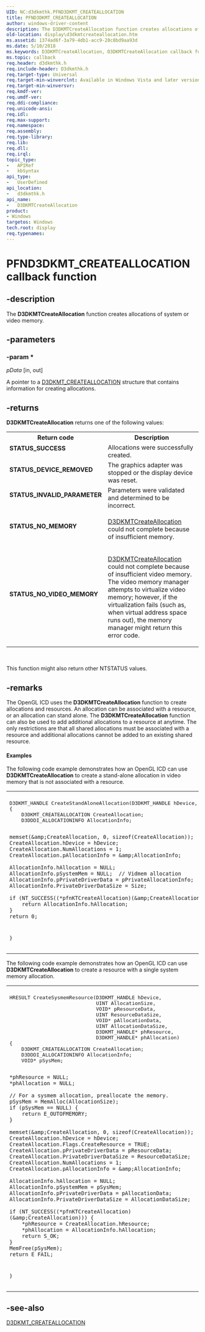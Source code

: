 ```yaml
---
UID: NC:d3dkmthk.PFND3DKMT_CREATEALLOCATION
title: PFND3DKMT_CREATEALLOCATION
author: windows-driver-content
description: The D3DKMTCreateAllocation function creates allocations of system or video memory.
old-location: display\d3dkmtcreateallocation.htm
ms.assetid: 1374ad6f-3a79-4db1-acc9-28c8bd9aa93d
ms.date: 5/10/2018
ms.keywords: D3DKMTCreateAllocation, D3DKMTCreateAllocation callback function [Display Devices], OpenGL_Functions_dfd80d2b-c3c7-4aca-833c-153090153b96.xml, PFND3DKMT_CREATEALLOCATION, PFND3DKMT_CREATEALLOCATION callback, d3dkmthk/D3DKMTCreateAllocation, display.d3dkmtcreateallocation
ms.topic: callback
req.header: d3dkmthk.h
req.include-header: D3dkmthk.h
req.target-type: Universal
req.target-min-winverclnt: Available in Windows Vista and later versions of the Windows operating systems.
req.target-min-winversvr: 
req.kmdf-ver: 
req.umdf-ver: 
req.ddi-compliance: 
req.unicode-ansi: 
req.idl: 
req.max-support: 
req.namespace: 
req.assembly: 
req.type-library: 
req.lib: 
req.dll: 
req.irql: 
topic_type:
-	APIRef
-	kbSyntax
api_type:
-	UserDefined
api_location:
-	d3dkmthk.h
api_name:
-	D3DKMTCreateAllocation
product:
- Windows
targetos: Windows
tech.root: display
req.typenames: 
---
```


# PFND3DKMT_CREATEALLOCATION callback function


## -description


The <b>D3DKMTCreateAllocation</b> function creates allocations of system or video memory.


## -parameters




### -param *








*pData* [in, out]

A pointer to a <a href="https://msdn.microsoft.com/library/windows/hardware/ff547798">D3DKMT_CREATEALLOCATION</a> structure that contains information for creating allocations.


## -returns



<b>D3DKMTCreateAllocation</b> returns one of the following values:

<table>
<tr>
<th>Return code</th>
<th>Description</th>
</tr>
<tr>
<td width="40%">
<dl>
<dt><b>STATUS_SUCCESS</b></dt>
</dl>
</td>
<td width="60%">
Allocations were successfully created.

</td>
</tr>
<tr>
<td width="40%">
<dl>
<dt><b>STATUS_DEVICE_REMOVED</b></dt>
</dl>
</td>
<td width="60%">
The graphics adapter was stopped or the display device was reset.

</td>
</tr>
<tr>
<td width="40%">
<dl>
<dt><b>STATUS_INVALID_PARAMETER</b></dt>
</dl>
</td>
<td width="60%">
Parameters were validated and determined to be incorrect.

</td>
</tr>
<tr>
<td width="40%">
<dl>
<dt><b>STATUS_NO_MEMORY</b></dt>
</dl>
</td>
<td width="60%">

<a href="https://msdn.microsoft.com/library/windows/hardware/ff546807">D3DKMTCreateAllocation</a> could not complete because of insufficient memory.

</td>
</tr>
<tr>
<td width="40%">
<dl>
<dt><b>STATUS_NO_VIDEO_MEMORY</b></dt>
</dl>
</td>
<td width="60%">

<a href="https://msdn.microsoft.com/library/windows/hardware/ff546807">D3DKMTCreateAllocation</a> could not complete because of insufficient video memory. The video memory manager attempts to virtualize video memory; however, if the virtualization fails (such as, when virtual address space runs out), the memory manager might return this error code.

</td>
</tr>
</table>
 

This function might also return other NTSTATUS values.




## -remarks



The OpenGL ICD uses the <b>D3DKMTCreateAllocation</b> function to create allocations and resources. An allocation can be associated with a resource, or an allocation can stand alone. The <b>D3DKMTCreateAllocation</b> function can also be used to add additional allocations to a resource at anytime. The only restrictions are that all shared allocations must be associated with a resource and additional allocations cannot be added to an existing shared resource.


#### Examples

The following code example demonstrates how an OpenGL ICD can use <b>D3DKMTCreateAllocation</b> to create a stand-alone allocation in video memory that is not associated with a resource.

<div class="code"><span codelanguage=""><table>
<tr>
<th></th>
</tr>
<tr>
<td>
<pre>D3DKMT_HANDLE CreateStandAloneAllocation(D3DKMT_HANDLE hDevice, VOID* pPrivateAllocationInfo, UINT Size)
{
    D3DKMT_CREATEALLOCATION CreateAllocation;
    D3DDDI_ALLOCATIONINFO AllocationInfo;

    memset(&amp;CreateAllocation, 0, sizeof(CreateAllocation));
    CreateAllocation.hDevice = hDevice;
    CreateAllocation.NumAllocations = 1;
    CreateAllocation.pAllocationInfo = &amp;AllocationInfo;

    AllocationInfo.hAllocation = NULL;
    AllocationInfo.pSystemMem = NULL;  // Vidmem allocation
    AllocationInfo.pPrivateDriverData = pPrivateAllocationInfo;  // Contains format, size, and so on.
    AllocationInfo.PrivateDriverDataSize = Size;

    if (NT_SUCCESS((*pfnKTCreateAllocation)(&amp;CreateAllocation))) {
        return AllocationInfo.hAllocation;
    }
    return 0;
}</pre>
</td>
</tr>
</table></span></div>
The following code example demonstrates how an OpenGL ICD can use <b>D3DKMTCreateAllocation</b> to create a resource with a single system memory allocation.

<div class="code"><span codelanguage=""><table>
<tr>
<th></th>
</tr>
<tr>
<td>
<pre>HRESULT CreateSysmemResource(D3DKMT_HANDLE hDevice, 
                             UINT AllocationSize, 
                             VOID* pResourceData, 
                             UINT ResourceDataSize,
                             VOID* pAllocationData, 
                             UINT AllocationDataSize,
                             D3DKMT_HANDLE* phResource,
                             D3DKMT_HANDLE* phAllocation)
{
    D3DKMT_CREATEALLOCATION CreateAllocation;
    D3DDDI_ALLOCATIONINFO AllocationInfo;
    VOID* pSysMem;

    *phResource = NULL;
    *phAllocation = NULL;

    // For a sysmem allocation, preallocate the memory.
    pSysMem = MemAlloc(AllocationSize);
    if (pSysMem == NULL) {
        return E_OUTOFMEMORY;
    }
 
    memset(&amp;CreateAllocation, 0, sizeof(CreateAllocation));
    CreateAllocation.hDevice = hDevice;
    CreateAllocation.Flags.CreateResource = TRUE;
    CreateAllocation.pPrivateDriverData = pResourceData;
    CreateAllocation.PrivateDriverDataSize = ResourceDataSize;
    CreateAllocation.NumAllocations = 1;
    CreateAllocation.pAllocationInfo = &amp;AllocationInfo;

    AllocationInfo.hAllocation = NULL;
    AllocationInfo.pSystemMem = pSysMem;
    AllocationInfo.pPrivateDriverData = pAllocationData;
    AllocationInfo.PrivateDriverDataSize = AllocationDataSize;

    if (NT_SUCCESS((*pfnKTCreateAllocation)(&amp;CreateAllocation))) {
        *phResource = CreateAllocation.hResource;
        *phAllocation = AllocationInfo.hAllocation;
        return S_OK;
    }
    MemFree(pSysMem);
    return E_FAIL;
}</pre>
</td>
</tr>
</table></span></div>



## -see-also




<a href="https://msdn.microsoft.com/library/windows/hardware/ff547798">D3DKMT_CREATEALLOCATION</a>
 

 

